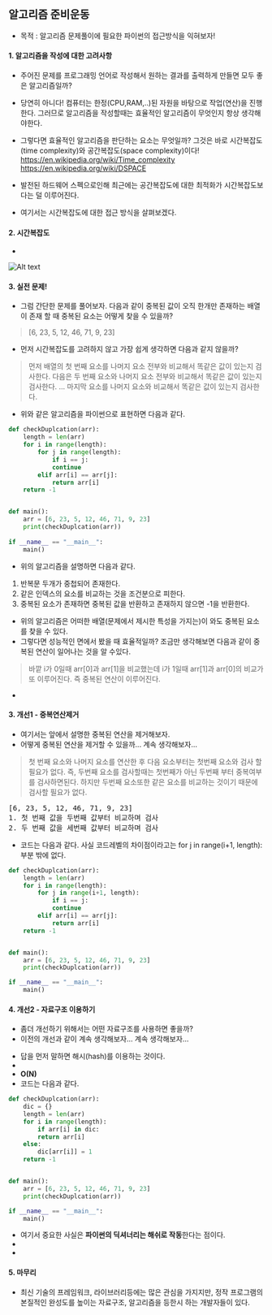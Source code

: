 ## 알고리즘 준비운동
* 목적 : 알고리즘 문제풀이에 필요한 파이썬의 접근방식을 익혀보자!


#### 1. 알고리즘을 작성에 대한 고려사항
* 주어진 문제를 프로그래밍 언어로 작성해서 원하는 결과를 출력하게 만들면 모두 좋은 알고리즘일까?
* 당연히 아니다! 컴퓨터는 한정(CPU,RAM,..)된 자원을 바탕으로 작업(연산)을 진행한다. 그러므로 알고리즘을 작성할때는 효율적인 알고리즘이 무엇인지 항상 생각해야한다.
* 그렇다면 효율적인 알고리즘을 판단하는 요소는 무엇일까? 그것은 바로 시간복잡도(time complexity)와 공간복잡도(space complexity)이다!
https://en.wikipedia.org/wiki/Time_complexity
https://en.wikipedia.org/wiki/DSPACE

* 발전된 하드웨어 스펙으로인해 최근에는 공간복잡도에 대한 최적화가 시간복잡도보다는 덜 이루어진다. 
* 여기서는 시간복잡도에 대한 접근 방식을 살펴보겠다.


#### 2. 시간복잡도
* 
![Alt text](https://upload.wikimedia.org/wikipedia/commons/thumb/7/7e/Comparison_computational_complexity.svg/512px-Comparison_computational_complexity.svg.png)





#### 3. 실전 문제!
* 그럼 간단한 문제를 풀어보자. 다음과 같이 중복된 값이 오직 한개만 존재하는 배열이 존재 할 때 중복된 요소는 어떻게 찾을 수 있을까? 
> [6, 23, 5, 12, 46, 71, 9, 23]

* 먼저 시간복잡도를 고려하지 않고 가장 쉽게 생각하면 다음과 같지 않을까?
> 먼저 배열의 첫 번째 요소를 나머지 요소 전부와 비교해서 똑같은 값이 있는지 검사한다. 다음은 두 번째 요소와 나머지 요소 전부와 비교해서 똑같은 값이 있는지 검사한다. ... 마지막 요소를 나머지 요소와 비교해서 똑같은 값이 있는지 검사한다.
* 위와 같은 알고리즘을 파이썬으로 표현하면 다음과 같다.
```python
def checkDuplcation(arr):
    length = len(arr)
    for i in range(length):
        for j in range(length):			
            if i == j:
	        continue
	    elif arr[i] == arr[j]:				
	        return arr[i]
    return -1


def main():
    arr = [6, 23, 5, 12, 46, 71, 9, 23]
    print(checkDuplcation(arr))
	
if __name__ == "__main__":
    main()
```
* 위의 알고리즘을 설명하면 다음과 같다.
1. 반복문 두개가 중첩되어 존재한다. 
2. 같은 인덱스의 요소를 비교하는 것을 조건분으로 피한다.
3. 중복된 요소가 존재하면 중복된 값을 반환하고 존재하지 않으면 -1을 반환한다.
* 위의 알고리즘은 어떠한 배열(문제에서 제시한 특성을 가지는)이 와도 중복된 요소를 찾을 수 있다.
* 그렇다면 성능적인 면에서 봤을 때 효율적일까? 조금만 생각해보면 다음과 같이 중복된 연산이 일어나는 것을 알 수있다.
> 바깥 i가 0일때 arr[0]과 arr[1]을 비교했는데 i가 1일때 arr[1]과 arr[0]의 비교가 또 이루어진다. 즉 중복된 연산이 이루어진다. 
* 
 


#### 3. 개선1 - 중복연산제거
* 여기서는 앞에서 설명한 중복된 연산을 제거해보자.
* 어떻게 중복된 연산을 제거할 수 있을까... 계속 생각해보자... 
> 첫 번째 요소와 나머지 요소를 연산한 후 다음 요소부터는 첫번째 요소와 검사 할 필요가 없다. 즉, 두번째 요소를 검사할때는 첫번째가 아닌 두번째 부터 중복여부를 검사하면된다. 하지만 두번째 요소또한 같은 요소를 비교하는 것이기 때문에 검사할 필요가 없다.
<pre>
[6, 23, 5, 12, 46, 71, 9, 23]
1. 첫 번째 값을 두번째 값부터 비교하며 검사
2. 두 번째 값을 세번째 값부터 비교하며 검사
</pre>
* 코드는 다음과 같다. 사실 코드레벨의 차이점이라고는 for j in range(i+1, length): 부분 밖에 없다.
```python
def checkDuplcation(arr):
    length = len(arr)
    for i in range(length):
        for j in range(i+1, length):			
            if i == j:
	        continue
	    elif arr[i] == arr[j]:				
	        return arr[i]
    return -1


def main():
    arr = [6, 23, 5, 12, 46, 71, 9, 23]
    print(checkDuplcation(arr))

if __name__ == "__main__":
    main()
```


#### 4. 개선2 - 자료구조 이용하기
* 좀더 개선하기 위해서는 어떤 자료구조를 사용하면 좋을까?
* 이전의 개선과 같이 계속 생각해보자... 계속 생각해보자...
> 
* 답을 먼저 말하면 해시(hash)를 이용하는 것이다.
* 
* **O(N)**
* 코드는 다음과 같다.
```python
def checkDuplcation(arr):
    dic = {}
    length = len(arr)
    for i in range(length):
        if arr[i] in dic:
	    return arr[i]
	else:
	    dic[arr[i]] = 1
    return -1


def main():
    arr = [6, 23, 5, 12, 46, 71, 9, 23]
    print(checkDuplcation(arr))

if __name__ == "__main__":
    main()
```
* 여기서 중요한 사실은 **파이썬의 딕셔너리는 해쉬로 작동**한다는 점이다.
* 
* 




#### 5. 마무리
* 최신 기술의 프레임워크, 라이브러리등에는 많은 관심을 가지지만, 정작 프로그램의 본질적인 완성도를 높이는 자료구조, 알고리즘을 등한시 하는 개발자들이 있다.
